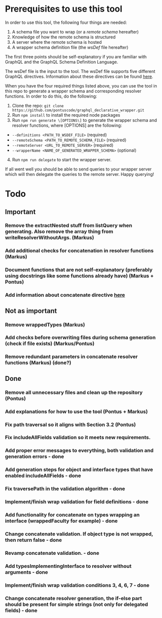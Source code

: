 # Prerequisites to use this tool

In order to use this tool, the following four things are needed: 

1. A schema file you want to wrap (or a _remote schema_ hereafter)
2. Knowledge of how the remote schema is structured
3. A server where the remote schema is hosted
4. A wrapper schema definition file (the _wsDef_ file hereafter)

The first three points should be self-explanatory if you are familiar with GraphQL and the GraphQL Schema Definition Language. 

The wsDef file is the input to the tool. The wsDef file supports five different GraphQL directives. Information about these directives can be found [here](documentation/directives.md).

When you have the four required things listed above, you can use the tool in this repo to generate a wrapper schema and corresponding resolver functions. 
In order to do this, do the following:

1. Clone the repo: ```git clone https://github.com/pontuscode/graphql_declarative_wrapper.git```
2. Run ```npm install``` to install the required node packages
3. Run ```npm run generate \[OPTIONS\]``` to generate the wrapper schema and resolver functions, where \[OPTIONS\] are the following: 
  * ```--definitions <PATH_TO_WSDEF_FILE>``` (required)
  * ```--remoteSchema <PATH_TO_REMOTE_SCHEMA_FILE>``` (required)
  * ```--remoteServer <URL_TO_REMOTE_SERVER>``` (required)
  * ```--wrapperName <NAME_OF_GENERATED_WRAPPER_SCHEMA>``` (optional)
4. Run ```npm run delegate``` to start the wrapper server. 

If all went well you should be able to send queries to your wrapper server which will then delegate the queries to the remote server. Happy querying! 

# Todo

## Important

### Remove the extractNested stuff from listQuery when generating. Also remove the array thing from writeResolverWithoutArgs. (Markus)

### Add additional checks for concatenation in resolver functions (Markus)

### Document functions that are not self-explanatory (preferably using docstrings like some functions already have) (Markus + Pontus)

### Add information about concatenate directive [here](documentation/directives.md)

## Not as important

### Remove wrappedTypes (Markus)

### Add checks before overwriting files during schema generation (check if file exists) (Markus/Pontus)

### Remove redundant parameters in concatenate resolver functions (Markus) (done?)

## Done

### Remove all unnecessary files and clean up the repository (Pontus)

### Add explanations for how to use the tool (Pontus + Markus)

### Fix path traversal so it aligns with Section 3.2 (Pontus)

### Fix includeAllFields validation so it meets new requirements. 

### Add proper error messages to everything, both validation and generation errors - done

### Add generation steps for object and interface types that have enabled includeAllFields - done

### Fix traversePath in the validation algorithm - done

### Implement/finish wrap validation for field definitions - done

### Add functionality for concatenate on types wrapping an interface (wrappedFaculty for example) - done

### Change concatenate validation. If object type is not wrapped, then return false - done

### Revamp concatenate validation. - done

### Add typesImplementingInterface to resolver without arguments - done

### Implement/finish wrap validation conditions 3, 4, 6, 7 - done

### Change concatenate resolver generation, the if-else part should be present for simple strings (not only for delegated fields) - done


